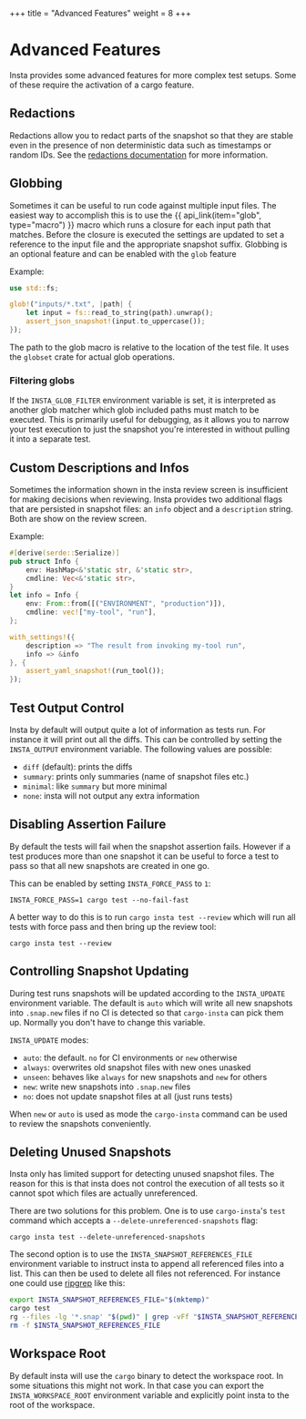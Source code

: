 +++
title = "Advanced Features"
weight = 8
+++

# Advanced Features

Insta provides some advanced features for more complex test setups.  Some of
these require the activation of a cargo feature.

## Redactions

Redactions allow you to redact parts of the snapshot so that they are stable
even in the presence of non deterministic data such as timestamps or random
IDs.  See the [redactions documentation](../redactions/) for more information.

## Globbing

Sometimes it can be useful to run code against multiple input files.
The easiest way to accomplish this is to use the {{ api_link(item="glob", type="macro") }}
macro which runs a closure for each input path that matches. Before the
closure is executed the settings are updated to set a reference to the input
file and the appropriate snapshot suffix. Globbing is an optional feature and
can be enabled with the `glob` feature

Example:

```rust
use std::fs;

glob!("inputs/*.txt", |path| {
    let input = fs::read_to_string(path).unwrap();
    assert_json_snapshot!(input.to_uppercase());
});
```

The path to the glob macro is relative to the location of the test
file.  It uses the `globset` crate for actual glob operations.

### Filtering globs

If the `INSTA_GLOB_FILTER` environment variable is set, it is interpreted as
another glob matcher which glob included paths must match to be executed. This
is primarily useful for debugging, as it allows you to narrow your test execution
to just the snapshot you're interested in without pulling it into a separate test.

## Custom Descriptions and Infos

Sometimes the information shown in the insta review screen is insufficient for
making decisions when reviewing.  Insta provides two additional flags that are
persisted in snapshot files: an `info` object and a `description` string.  Both
are show on the review screen.

Example:

```rust
#[derive(serde::Serialize)]
pub struct Info {
    env: HashMap<&'static str, &'static str>,
    cmdline: Vec<&'static str>,
}
let info = Info {
    env: From::from([("ENVIRONMENT", "production")]),
    cmdline: vec!["my-tool", "run"],
};

with_settings!({
    description => "The result from invoking my-tool run",
    info => &info
}, {
    assert_yaml_snapshot!(run_tool());
});
```

## Test Output Control

Insta by default will output quite a lot of information as tests run.  For
instance it will print out all the diffs.  This can be controlled by setting
the `INSTA_OUTPUT` environment variable.  The following values are possible:

* `diff` (default): prints the diffs
* `summary`: prints only summaries (name of snapshot files etc.)
* `minimal`: like `summary` but more minimal
* `none`: insta will not output any extra information

## Disabling Assertion Failure

By default the tests will fail when the snapshot assertion fails.  However
if a test produces more than one snapshot it can be useful to force a test
to pass so that all new snapshots are created in one go.

This can be enabled by setting `INSTA_FORCE_PASS` to `1`:

```
INSTA_FORCE_PASS=1 cargo test --no-fail-fast
```

A better way to do this is to run `cargo insta test --review` which will
run all tests with force pass and then bring up the review tool:

```
cargo insta test --review
```

## Controlling Snapshot Updating

During test runs snapshots will be updated according to the `INSTA_UPDATE`
environment variable.  The default is `auto` which will write all new
snapshots into `.snap.new` files if no CI is detected so that `cargo-insta`
can pick them up.  Normally you don't have to change this variable.

`INSTA_UPDATE` modes:

- `auto`: the default. `no` for CI environments or `new` otherwise
- `always`: overwrites old snapshot files with new ones unasked
- `unseen`: behaves like `always` for new snapshots and `new` for others
- `new`: write new snapshots into `.snap.new` files
- `no`: does not update snapshot files at all (just runs tests)

When `new` or `auto` is used as mode the `cargo-insta` command can be used
to review the snapshots conveniently.

## Deleting Unused Snapshots

Insta only has limited support for detecting unused snapshot files.  The
reason for this is that insta does not control the execution of all tests
so it cannot spot which files are actually unreferenced.

There are two solutions for this problem.  One is to use `cargo-insta`'s
`test` command which accepts a `--delete-unreferenced-snapshots` flag:

```
cargo insta test --delete-unreferenced-snapshots
```

The second option is to use the `INSTA_SNAPSHOT_REFERENCES_FILE` environment
variable to instruct insta to append all referenced files into a list.  This
can then be used to delete all files not referenced.  For instance one could
use [ripgrep](https://github.com/BurntSushi/ripgrep) like this:

```bash
export INSTA_SNAPSHOT_REFERENCES_FILE="$(mktemp)"
cargo test
rg --files -lg '*.snap' "$(pwd)" | grep -vFf "$INSTA_SNAPSHOT_REFERENCES_FILE" | xargs rm
rm -f $INSTA_SNAPSHOT_REFERENCES_FILE
```

## Workspace Root

By default insta will use the `cargo` binary to detect the workspace root. In
some situations this might not work. In that case you can export the
`INSTA_WORKSPACE_ROOT` environment variable and explicitly point insta to the
root of the workspace.
